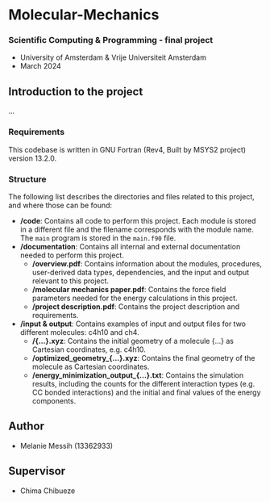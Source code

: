 # Molecular-Mechanics

### Scientific Computing & Programming - final project 
- University of Amsterdam & Vrije Universiteit Amsterdam
- March 2024

## Introduction to the project
...

### Requirements

This codebase is written in GNU Fortran (Rev4, Built by MSYS2 project) version 13.2.0.


### Structure

The following list describes the directories and files related to this project, and where those can be found:

- **/code**: Contains all code to perform this project. Each module is stored in a different file and the filename corresponds with the module name. The `main` program is stored in the `main.f90` file.
- **/documentation**: Contains all internal and external documentation needed to perform this project. 
  - **/overview.pdf**: Contains information about the modules, procedures, user-derived data types, dependencies, and the input and output relevant to this project.
  - **/molecular mechanics paper.pdf**: Contains the force field parameters needed for the energy calculations in this project.
  - **/project description.pdf**: Contains the project description and requirements.
- **/input & output**: Contains examples of input and output files for two different molecules: c4h10 and ch4.
  - **/{...}.xyz**: Contains the initial geometry of a molecule {...} as Cartesian coordinates, e.g. c4h10.
  - **/optimized_geometry_{...}.xyz**: Contains the final geometry of the molecule as Cartesian coordinates.
  - **/energy_minimization_output_{...}.txt**: Contains the simulation results, including the counts for the different interaction types (e.g. CC bonded interactions) and the initial and final values of the energy components. 


## Author
- Melanie Messih (13362933)

## Supervisor
- Chima Chibueze
